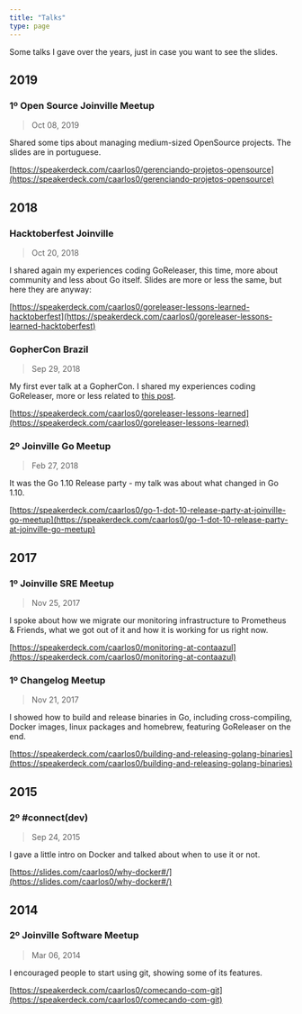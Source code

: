 ```yaml
---
title: "Talks"
type: page
---
```


Some talks I gave over the years, just in case you want to see the slides.

## 2019

### 1º Open Source Joinville Meetup

> Oct 08, 2019

Shared some tips about managing medium-sized OpenSource projects. The slides
are in portuguese.

[https://speakerdeck.com/caarlos0/gerenciando-projetos-opensource](https://speakerdeck.com/caarlos0/gerenciando-projetos-opensource)

## 2018

### Hacktoberfest Joinville

> Oct 20, 2018

I shared again my experiences coding GoReleaser, this time, more about
community and less about Go itself. Slides are more or less the same, but
here they are anyway:

[https://speakerdeck.com/caarlos0/goreleaser-lessons-learned-hacktoberfest](https://speakerdeck.com/caarlos0/goreleaser-lessons-learned-hacktoberfest)

### GopherCon Brazil

> Sep 29, 2018

My first ever talk at a GopherCon. I shared my experiences coding GoReleaser,
more or less related to [this post](https://carlosbecker.com/posts/goreleaser-lessons-learned/).

[https://speakerdeck.com/caarlos0/goreleaser-lessons-learned](https://speakerdeck.com/caarlos0/goreleaser-lessons-learned)

### 2º Joinville Go Meetup

> Feb 27, 2018

It was the Go 1.10 Release party - my talk was about what changed in
Go 1.10.

[https://speakerdeck.com/caarlos0/go-1-dot-10-release-party-at-joinville-go-meetup](https://speakerdeck.com/caarlos0/go-1-dot-10-release-party-at-joinville-go-meetup)

## 2017

### 1º Joinville SRE Meetup

> Nov 25, 2017

I spoke about how we migrate our monitoring infrastructure to Prometheus &
Friends, what we got out of it and how it is working for us right now.

[https://speakerdeck.com/caarlos0/monitoring-at-contaazul](https://speakerdeck.com/caarlos0/monitoring-at-contaazul)

### 1º Changelog Meetup

> Nov 21, 2017

I showed how to build and release binaries in Go, including cross-compiling,
Docker images, linux packages and homebrew, featuring GoReleaser on the end.

[https://speakerdeck.com/caarlos0/building-and-releasing-golang-binaries](https://speakerdeck.com/caarlos0/building-and-releasing-golang-binaries)

## 2015

### 2º #connect(dev)

> Sep 24, 2015

I gave a little intro on Docker and talked about when to use it or not.

[https://slides.com/caarlos0/why-docker#/](https://slides.com/caarlos0/why-docker#/)

## 2014

### 2º Joinville Software Meetup

> Mar 06, 2014

I encouraged people to start using git, showing some of its features.

[https://speakerdeck.com/caarlos0/comecando-com-git](https://speakerdeck.com/caarlos0/comecando-com-git)

